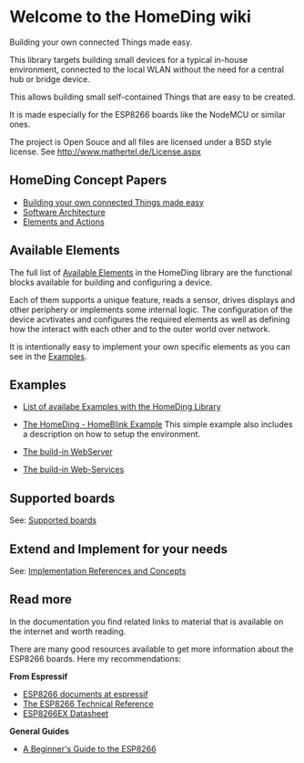 # Welcome to the HomeDing wiki

Building your own connected Things made easy.

This library targets building small devices for a typical in-house environment, connected to the local WLAN without the need for a central hub or bridge device.

This allows building small self-contained Things that are easy to be created.

It is made especially for the ESP8266 boards like the NodeMCU or similar ones.

The project is Open Souce and all files are licensed under a BSD style license. See http://www.mathertel.de/License.aspx

## HomeDing Concept Papers

- [Building your own connected Things made easy](/concepts/paper01)
- [Software Architecture](/concepts/paper02)
- [Elements and Actions](/concepts/paper03)

## Available Elements

The full list of [Available Elements](availableelements) in the HomeDing library are the functional blocks available for building and configuring a device.

Each of them supports a unique feature, reads a sensor, drives displays and other periphery or implements some internal logic. The configuration of the device acvtivates and configures the required elements as well as defining how the interact with each other and to the outer world over network. 

It is intentionally easy to implement your own specific elements as you can see in the [Examples](examples).


## Examples

- [List of availabe Examples with the HomeDing Library](examples)

- [The HomeDing - HomeBlink Example](/examples/blink)
  This simple example also includes a description on how to setup the environment.

- [The build-in WebServer](webserver)
- [The build-in Web-Services](webservices)


## Supported boards

See: [Supported boards](boards)

## Extend and Implement for your needs

See: [Implementation References and Concepts](implementation)


## Read more

In the documentation you find related links to material that is available on the internet and worth reading.

There are many good resources available to get more information about the ESP8266 boards. Here my recommendations:

**From Espressif**
* [ESP8266 documents at espressif](https://www.espressif.com/en/support/download/documents?keys=ESP8266)
* [The ESP8266 Technical Reference](https://www.espressif.com/sites/default/files/documentation/esp8266-technical_reference_en.pdf)
* [ESP8266EX Datasheet](https://www.espressif.com/sites/default/files/documentation/0a-esp8266ex_datasheet_en.pdf)

**General Guides**
* [A Beginner's Guide to the ESP8266](https://tttapa.github.io/ESP8266/Chap01%20-%20ESP8266.html)
  

